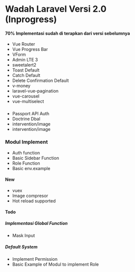 # Wadah Laravel Versi 2.0 (Inprogress)

#### 70% Implementasi sudah di terapkan dari versi sebelumnya

-   Vue Router
-   Vue Progress Bar
-   VForm
-   Admin LTE 3
-   sweetalert2
-   Toast Default
-   Catch Default
-   Delete Confirmation Default
-   v-money
-   laravel-vue-pagination
-   vue-carousel
-   vue-multiselect

###

-   Passport API Auth
-   Doctrine Dbal
-   intervention/image
-   intervention/image

### Modul Implement

-   Auth function
-   Basic Sidebar Function
-   Role Function
-   Basic env.example


#### New

-   vuex
-   Image compresor
-   Hot reload supported

#### Todo

##### Implementasi Global Function

-   Mask Input

##### Default System

- Implement Permission 
- Basic Example of Modul to implement Role

